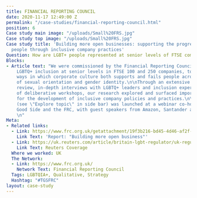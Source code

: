 ```yaml
---
title: FINANCIAL REPORTING COUNCIL
date: 2020-11-17 12:49:00 Z
permalink: "/case-studies/financial-reporting-council.html"
position: 6
Case study main image: "/uploads/Small%20FRS.jpg"
Case study top image: "/uploads/Small%20FRS.jpg"
Case study title: 'Building more open businesses: supporting the progression of LGBQT+
  people through inclusive company practices'
Question: How are LGBT+ people represented at senior levels of FTSE companies?
Blocks:
- Article text: "We were commissioned by the Financial Reporting Council to understand
    LGBTQ+ inclusion at senior levels in FTSE 100 and 250 companies, to examine the
    ways in which corporate culture both supports and fails people across a spectrum
    of sexual orientation and gender identity.\n\nThrough an extensive literature
    review, in-depth interviews with LGBTQ+ leaders and inclusion experts, and a series
    of deliberative workshops, our research explored and surfaced important implications
    for the development of inclusive company policies and practices.\n\nOur report
    (see \"Explore topic\" in side bar) was launched at a webinar co-hosted by The
    Good Side and the FRC, with guest speakers from Amazon, Santander and Global Butterflies.
    \n"
Meta:
- Related links:
  - Link: https://www.frc.org.uk/getattachment/19f3b216-bd45-4d46-af2f-f191f5bf4a07/The-Good-Side-x-Financial-Reporting-Council-1811-AMENDED.pdf
    Link Text: 'Report: "Building more open business"'
  - Link: https://uk.reuters.com/article/britain-lgbt-regulator/uk-regulator-sets-out-guidance-on-lgbtq-corporate-disclosures-idUSL8N2I43SD
    Link Text: Reuters Coverage
  Where we worked: UK
  The Network:
  - Link: https://www.frc.org.uk/
    Network Text: Financial Reporting Council
  Tags: LGBTQIA+, Qualitative, Strategy
  Hashtag: "#TGSFRC"
layout: case-study
---
```


